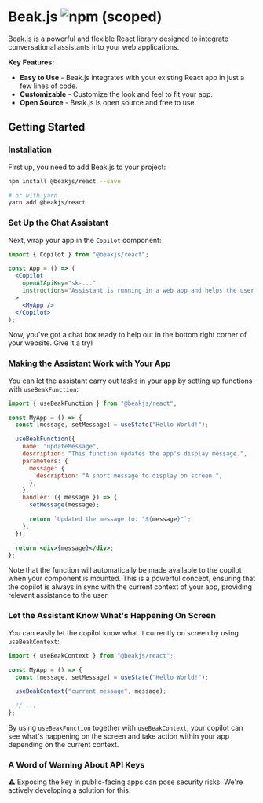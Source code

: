 # Beak.js ![npm (scoped)](https://img.shields.io/npm/v/%40beakjs/react)

Beak.js is a powerful and flexible React library designed to integrate conversational assistants into your web applications.

**Key Features:**

- **Easy to Use** - Beak.js integrates with your existing React app in just a few lines of code.
- **Customizable** - Customize the look and feel to fit your app.
- **Open Source** - Beak.js is open source and free to use.

## Getting Started

### Installation

First up, you need to add Beak.js to your project:

```bash
npm install @beakjs/react --save

# or with yarn
yarn add @beakjs/react
```

### Set Up the Chat Assistant

Next, wrap your app in the `Copilot` component:

```jsx
import { Copilot } from "@beakjs/react";

const App = () => (
  <Copilot
    openAIApiKey="sk-..."
    instructions="Assistant is running in a web app and helps the user with XYZ."
  >
    <MyApp />
  </Copilot>
);
```

Now, you've got a chat box ready to help out in the bottom right corner of your website. Give it a try!

### Making the Assistant Work with Your App

You can let the assistant carry out tasks in your app by setting up functions with `useBeakFunction`:

```jsx
import { useBeakFunction } from "@beakjs/react";

const MyApp = () => {
  const [message, setMessage] = useState("Hello World!");

  useBeakFunction({
    name: "updateMessage",
    description: "This function updates the app's display message.",
    parameters: {
      message: {
        description: "A short message to display on screen.",
      },
    },
    handler: ({ message }) => {
      setMessage(message);

      return `Updated the message to: "${message}"`;
    },
  });

  return <div>{message}</div>;
};
```

Note that the function will automatically be made available to the copilot when your component is mounted. This is a powerful concept, ensuring that the copilot is always in sync with the current context of your app, providing relevant assistance to the user.

### Let the Assistant Know What's Happening On Screen

You can easily let the copilot know what it currently on screen by using `useBeakContext`:

```jsx
import { useBeakContext } from "@beakjs/react";

const MyApp = () => {
  const [message, setMessage] = useState("Hello World!");

  useBeakContext("current message", message);

  // ...
};
```

By using `useBeakFunction` together with `useBeakContext`, your copilot can see what's happening on the screen and take action within your app depending on the current context.

### A Word of Warning About API Keys

:warning: Exposing the key in public-facing apps can pose security risks. We're actively developing a solution for this.
